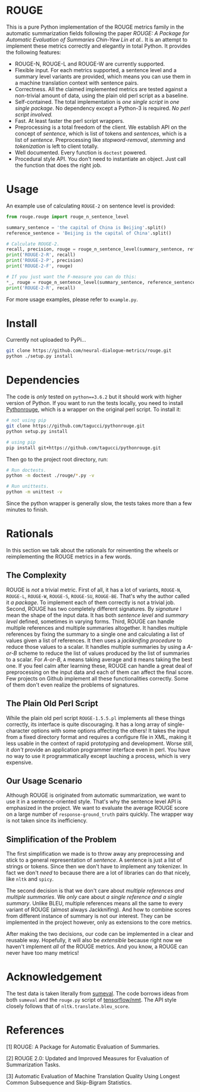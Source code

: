 # ROUGE
This is a pure Python implementation of the ROUGE metrics family in the automatic summarization fields
following the paper *ROUGE: A Package for Automatic Evaluation of Summaries Chin-Yew Lin et al.*.
It is an attempt to implement these metrics correctly and elegantly in total Python. It provides the following features:
- ROUGE-N, ROUGE-L and ROUGE-W are currently supported.
- Flexible input. For each metrics supported, a sentence level and a summary level variants are provided, which means you
can use them in a machine translation context with sentence pairs.
- Correctness. All the claimed implemented metrics are tested against a non-trivial amount of data, using the plain old perl script
as a baseline.
- Self-contained. The total implementation is *one single script*  in *one single package*.
No dependency except a Python-3 is required. *No perl script involved.*
- Fast. At least faster the perl script wrappers.
- Preprocessing is a total freedom of the client. We establish API on the concept of *sentence*, which is list of tokens
and *sentences*, which is a list of *sentence*. Preprocessing like *stopword-removal*, *stemming* and *tokenization* is
left to client totally.
- Well documented. Every function is `doctest` powered.
- Procedural style API. You don't need to instantiate an object. Just call the function that does the right job.

# Usage
An example use of calculating `ROUGE-2` on sentence level is provided:
```python
from rouge.rouge import rouge_n_sentence_level

summary_sentence = 'the capital of China is Beijing'.split()
reference_sentence = 'Beijing is the capital of China'.split()

# Calculate ROUGE-2.
recall, precision, rouge = rouge_n_sentence_level(summary_sentence, reference_sentence, 2)
print('ROUGE-2-R', recall)
print('ROUGE-2-P', precision)
print('ROUGE-2-F', rouge)

# If you just want the F-measure you can do this:
*_, rouge = rouge_n_sentence_level(summary_sentence, reference_sentence, 2)  # Requires a Python-3 to use *_.
print('ROUGE-2-R', recall)

```
For more usage examples, please refer to `example.py`.

# Install
Currently not uploaded to PyPi...
```bash
git clone https://github.com/neural-dialogue-metrics/rouge.git
python ./setup.py install
```

# Dependencies
The code is *only* tested on `python==3.6.2` but it should work with higher version of Python.
If you want to run the tests locally, you need to install [Pythonrouge](https://github.com/tagucci/pythonrouge.git), which is a wrapper on the original
perl script. To install it:
```bash
# not using pip
git clone https://github.com/tagucci/pythonrouge.git
python setup.py install

# using pip
pip install git+https://github.com/tagucci/pythonrouge.git
```
Then go to the project root directory, run:
```bash
# Run doctests.
python -m doctest ./rouge/*.py -v

# Run unittests.
python -m unittest -v
```
Since the python wrapper is generally slow, the tests takes more than a few minutes to finish.

# Rationals
In this section we talk about the rationals for reinventing the wheels or reimplementing the ROUGE metrics in a few words.

## The Complexity
ROUGE is *not* a trivial metric. First of all, it has a lot of variants, `ROUGE-N`, `ROUGE-L`, `ROUGE-W`, `ROUGE-S`, `ROUGE-SU`, `ROUGE-BE`.
That's why the author called it *a package*. To implement each of them correctly is not a trivial job.
Second, ROUGE has two completely different signatures. By *signature* I mean the shape of the input data. It has both *sentence level* and
*summary level* defined, sometimes in varying forms. Third, ROUGE can handle multiple references and multiple summaries altogether.
It handles multiple references by fixing the summary to a single one and calculating a list of values given a list of references. It then
uses a *jackknifing procedure* to reduce those values to a scalar. It handles multiple summaries by using a *A-or-B* scheme to reduce the list
of values produced by the list of summaries to a scalar. For *A-or-B*, `A` means taking average and `B` means taking the best one.
If you feel calm after learning these, ROUGE can handle a great deal of preprocessing on the input data and each of them can affect the final score.
Few projects on Github implement all these functionalities correctly. Some of them don't even realize the problems of signatures.

## The Plain Old Perl Script
While the plain old perl script `ROUGE-1.5.5.pl` implements all these things correctly, its interface is quite discouraging.
It has a long array of single-character options with some options affecting the others!
It takes the input from a fixed directory format and requires a configure file in XML, making it less usable in the context of
rapid prototyping and development. Worse still, it *don't* provide an application programmer interface even in perl. You have no way
to use it programmatically except lauching a process, which is very expensive.

## Our Usage Scenario
Although ROUGE is originated from automatic summarization, we want to use it in a sentence-oriented style.
That's why the sentence level API is emphasized in the project. We want to evaluate the average ROUGE score on a large
number of `response-ground_truth` pairs quickly. The wrapper way is not taken since its inefficiency.

## Simplification of the Problem
The first simplification we made is to throw away any preprocessing and stick to a general representation of *sentence*.
A sentence is just a list of strings or tokens. Since then we don't have to implement any tokenizer. In fact we don't
*need* to because there are a lot of libraries can do that nicely, like `nltk` and `spicy`.

The second decision is that we don't care about *multiple references and multiple summaries*.
We *only* care about *a single reference and a single summary*. Unlike BLEU, multiple references means all the same
to every variant of ROUGE (almost always Jackknifing). And how to combine scores from different instance of summary is not our interest.
They can be implemented in the project however, only as extensions to the core metrics.

After making the two decisions, our code can be implemented in a clear and reusable way.
Hopefully, it will also be *extensible* because right now we haven't implement *all* of the ROUGE metrics.
And you know, a ROUGE can never have too many metrics!

# Acknowledgement
The test data is taken literally from [sumeval](https://github.com/chakki-works/sumeval.git).
The code borrows ideas from both `sumeval` and the `rouge.py` script of [tensorflow/nmt](https://github.com/tensorflow/nmt.git).
The API style closely follows that of `nltk.translate.bleu_score`.

# References
[1] ROUGE: A Package for Automatic Evaluation of Summaries.

[2] ROUGE 2.0: Updated and Improved Measures for Evaluation of Summarization Tasks.

[3] Automatic Evaluation of Machine Translation Quality Using Longest Common Subsequence and Skip-Bigram Statistics.
